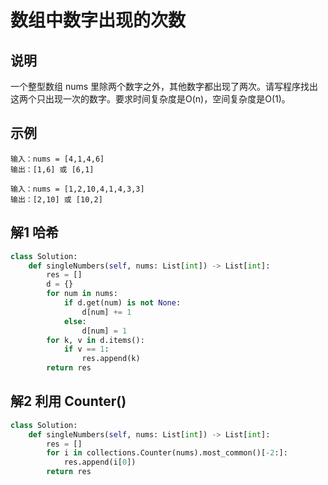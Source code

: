 # 数组中数字出现的次数

## 说明
一个整型数组 nums 里除两个数字之外，其他数字都出现了两次。请写程序找出这两个只出现一次的数字。要求时间复杂度是O(n)，空间复杂度是O(1)。

## 示例
```
输入：nums = [4,1,4,6]
输出：[1,6] 或 [6,1]

输入：nums = [1,2,10,4,1,4,3,3]
输出：[2,10] 或 [10,2]
```

## 解1 哈希
```python
class Solution:
    def singleNumbers(self, nums: List[int]) -> List[int]:
        res = []
        d = {}
        for num in nums:
            if d.get(num) is not None:
                d[num] += 1
            else:
                d[num] = 1
        for k, v in d.items():
            if v == 1:
                res.append(k)
        return res
```

## 解2 利用 Counter()
```python
class Solution:
    def singleNumbers(self, nums: List[int]) -> List[int]:
        res = []
        for i in collections.Counter(nums).most_common()[-2:]:
            res.append(i[0])
        return res
```